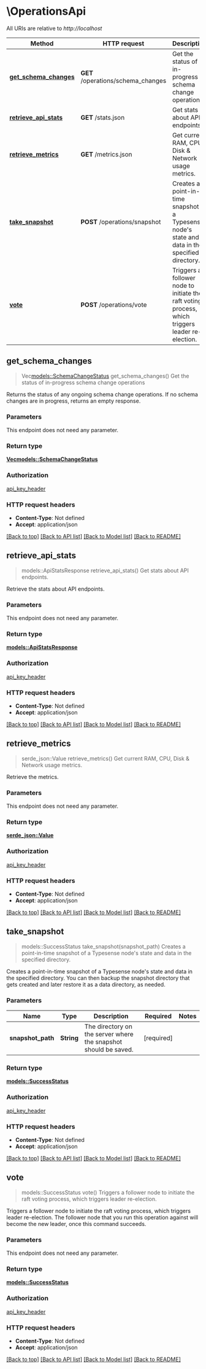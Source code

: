 # \OperationsApi

All URIs are relative to *http://localhost*

Method | HTTP request | Description
------------- | ------------- | -------------
[**get_schema_changes**](OperationsApi.md#get_schema_changes) | **GET** /operations/schema_changes | Get the status of in-progress schema change operations
[**retrieve_api_stats**](OperationsApi.md#retrieve_api_stats) | **GET** /stats.json | Get stats about API endpoints.
[**retrieve_metrics**](OperationsApi.md#retrieve_metrics) | **GET** /metrics.json | Get current RAM, CPU, Disk & Network usage metrics.
[**take_snapshot**](OperationsApi.md#take_snapshot) | **POST** /operations/snapshot | Creates a point-in-time snapshot of a Typesense node's state and data in the specified directory.
[**vote**](OperationsApi.md#vote) | **POST** /operations/vote | Triggers a follower node to initiate the raft voting process, which triggers leader re-election.



## get_schema_changes

> Vec<models::SchemaChangeStatus> get_schema_changes()
Get the status of in-progress schema change operations

Returns the status of any ongoing schema change operations. If no schema changes are in progress, returns an empty response.

### Parameters

This endpoint does not need any parameter.

### Return type

[**Vec<models::SchemaChangeStatus>**](SchemaChangeStatus.md)

### Authorization

[api_key_header](../README.md#api_key_header)

### HTTP request headers

- **Content-Type**: Not defined
- **Accept**: application/json

[[Back to top]](#) [[Back to API list]](../README.md#documentation-for-api-endpoints) [[Back to Model list]](../README.md#documentation-for-models) [[Back to README]](../README.md)


## retrieve_api_stats

> models::ApiStatsResponse retrieve_api_stats()
Get stats about API endpoints.

Retrieve the stats about API endpoints.

### Parameters

This endpoint does not need any parameter.

### Return type

[**models::ApiStatsResponse**](APIStatsResponse.md)

### Authorization

[api_key_header](../README.md#api_key_header)

### HTTP request headers

- **Content-Type**: Not defined
- **Accept**: application/json

[[Back to top]](#) [[Back to API list]](../README.md#documentation-for-api-endpoints) [[Back to Model list]](../README.md#documentation-for-models) [[Back to README]](../README.md)


## retrieve_metrics

> serde_json::Value retrieve_metrics()
Get current RAM, CPU, Disk & Network usage metrics.

Retrieve the metrics.

### Parameters

This endpoint does not need any parameter.

### Return type

[**serde_json::Value**](serde_json::Value.md)

### Authorization

[api_key_header](../README.md#api_key_header)

### HTTP request headers

- **Content-Type**: Not defined
- **Accept**: application/json

[[Back to top]](#) [[Back to API list]](../README.md#documentation-for-api-endpoints) [[Back to Model list]](../README.md#documentation-for-models) [[Back to README]](../README.md)


## take_snapshot

> models::SuccessStatus take_snapshot(snapshot_path)
Creates a point-in-time snapshot of a Typesense node's state and data in the specified directory.

Creates a point-in-time snapshot of a Typesense node's state and data in the specified directory. You can then backup the snapshot directory that gets created and later restore it as a data directory, as needed.

### Parameters


Name | Type | Description  | Required | Notes
------------- | ------------- | ------------- | ------------- | -------------
**snapshot_path** | **String** | The directory on the server where the snapshot should be saved. | [required] |

### Return type

[**models::SuccessStatus**](SuccessStatus.md)

### Authorization

[api_key_header](../README.md#api_key_header)

### HTTP request headers

- **Content-Type**: Not defined
- **Accept**: application/json

[[Back to top]](#) [[Back to API list]](../README.md#documentation-for-api-endpoints) [[Back to Model list]](../README.md#documentation-for-models) [[Back to README]](../README.md)


## vote

> models::SuccessStatus vote()
Triggers a follower node to initiate the raft voting process, which triggers leader re-election.

Triggers a follower node to initiate the raft voting process, which triggers leader re-election. The follower node that you run this operation against will become the new leader, once this command succeeds.

### Parameters

This endpoint does not need any parameter.

### Return type

[**models::SuccessStatus**](SuccessStatus.md)

### Authorization

[api_key_header](../README.md#api_key_header)

### HTTP request headers

- **Content-Type**: Not defined
- **Accept**: application/json

[[Back to top]](#) [[Back to API list]](../README.md#documentation-for-api-endpoints) [[Back to Model list]](../README.md#documentation-for-models) [[Back to README]](../README.md)

